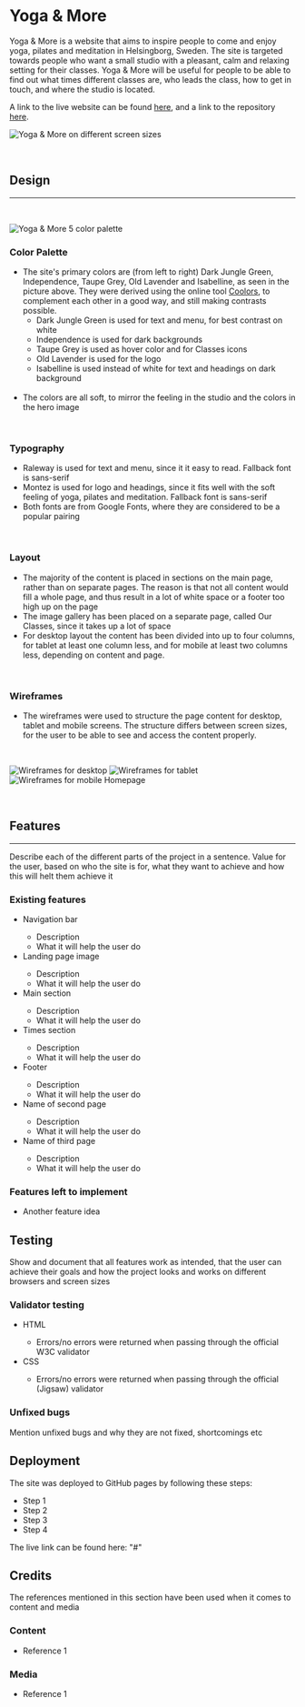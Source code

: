 # Yoga & More

Yoga & More is a website that aims to inspire people to come and enjoy yoga, pilates and meditation in Helsingborg, Sweden. The site is targeted towards people who want a small studio with a pleasant, calm and relaxing setting for their classes. Yoga & More will be useful for people to be able to find out what times different classes are, who leads the class, how to get in touch, and where the studio is located.

A link to the live website can be found [here](https://mariechessler.github.io/yoga-and-more/index.html), and a link to the repository [here](https://github.com/MarieCHessler/yoga-and-more).

![Yoga & More on different screen sizes](assets/images/ym-screens.webp)

<br>

## Design

*** 

<br>

![Yoga & More 5 color palette](assets/images/ym-5-color-palette.webp)

### Color Palette

* The site's primary colors are (from left to right) Dark Jungle Green, Independence, Taupe Grey, Old Lavender and Isabelline, as seen in the picture above. They were derived using the online tool [Coolors](https://coolors.co), to complement each other in a good way, and still making contrasts possible.
    * Dark Jungle Green is used for text and menu, for best contrast on white
    * Independence is used for dark backgrounds
    * Taupe Grey is used as hover color and for Classes icons
    * Old Lavender is used for the logo
    * Isabelline is used instead of white for text and headings on dark background <br><br>
* The colors are all soft, to mirror the feeling in the studio and the colors in the hero image

<br>

### Typography

* Raleway is used for text and menu, since it it easy to read. Fallback font is sans-serif
* Montez is used for logo and headings, since it fits well with the soft feeling of yoga, pilates and meditation. Fallback font is sans-serif
* Both fonts are from Google Fonts, where they are considered to be a popular pairing

<br>

### Layout

* The majority of the content is placed in sections on the main page, rather than on separate pages. The reason is that not all content would fill a whole page, and thus result in a lot of white space or a footer too high up on the page
* The image gallery has been placed on a separate page, called Our Classes, since it takes up a lot of space
* For desktop layout the content has been divided into up to four columns, for tablet at least one column less, and for mobile at least two columns less, depending on content and page.

<br>

### Wireframes

* The wireframes were used to structure the page content for desktop, tablet and mobile screens. The structure differs between screen sizes, for the user to be able to see and access the content properly.

<br>

![Wireframes for desktop](assets/images/ym-wf-desktop.webp)
![Wireframes for tablet](assets/images/ym-wf-tablet.webp)
![Wireframes for mobile Homepage](assets/images/ym-wf-mobile.webp)

<br>

## Features

***

Describe each of the different parts of the project in a sentence. Value for the user, based on who the site is for, what they want to achieve and how this will helt them achieve it

<h3>Existing features</h3>
    <ul>
        <li>Navigation bar</li>
            <ul>
                <li>Description</li>
                <li>What it will help the user do</li>
            </ul>
        <li>Landing page image</li>
            <ul>
                <li>Description</li>
                <li>What it will help the user do</li>
            </ul>
        <li>Main section</li>
            <ul>
                <li>Description</li>
                <li>What it will help the user do</li>
            </ul>
        <li>Times section</li>
            <ul>
                <li>Description</li>
                <li>What it will help the user do</li>
            </ul>
        <li>Footer</li>
            <ul>
                <li>Description</li>
                <li>What it will help the user do</li>
            </ul>
        <li>Name of second page</li>
            <ul>
                <li>Description</li>
                <li>What it will help the user do</li>
            </ul>
        <li>Name of third page</li>
            <ul>
                <li>Description</li>
                <li>What it will help the user do</li>
            </ul>
    </ul>

<h3>Features left to implement</h3>
    <ul>
        <li>Another feature idea</li>
    </ul>

<h2>Testing</h2>
    <p>Show and document that all features work as intended, that the user can achieve their goals and how the project looks and works on different browsers and screen sizes</p>

<h3>Validator testing</h3>
    <ul>
        <li>HTML</li>
            <ul>
                <li>Errors/no errors were returned when passing through the official W3C validator</li>
            </ul>
        <li>CSS</li>
            <ul>
                <li>Errors/no errors were returned when passing through the official (Jigsaw) validator</li>
            </ul>
    </ul>

<h3>Unfixed bugs</h3>
    <p>Mention unfixed bugs and why they are not fixed, shortcomings etc</p>

<h2>Deployment</h2>
    <p>The site was deployed to GitHub pages by following these steps:</p>
    <ul>
        <li>Step 1</li>
        <li>Step 2</li>
        <li>Step 3</li>
        <li>Step 4</li>
    </ul>
    <p>The live link can be found here: "#"</p>

<h2>Credits</h2>
    <p>The references mentioned in this section have been used when it comes to content and media</p>

<h3>Content</h3>
    <ul>
        <li>Reference 1</li>
    </ul>

<h3>Media</h3>
    <ul>
        <li>Reference 1</li>
    </ul>